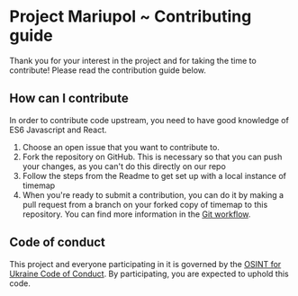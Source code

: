 # Project Mariupol ~ Contributing guide

Thank you for your interest in the project and for taking the time to contribute! Please read the contribution guide below.

## How can I contribute

In order to contribute code upstream, you need to have good knowledge of ES6 Javascript and React. 

1. Choose an open issue that you want to contribute to.
1. Fork the repository on GitHub. This is necessary so that you can push your changes, as you can't do this directly on our repo
3. Follow the steps from the Readme to get set up with a local instance of timemap
4. When you're ready to submit a contribution, you can do it by making a pull request from a branch on your forked copy of timemap to this repository. You can find more information in the [Git workflow](WORKFLOW.md).

## Code of conduct

This project and everyone participating in it is governed by the [OSINT for Ukraine Code of Conduct](CODE_OF_CONDUCT.md). By participating, you are expected to uphold this code.